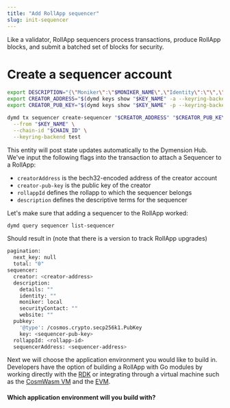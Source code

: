 ```yaml
---
title: "Add RollApp sequencer"
slug: init-sequencer
---
```


Like a validator, RollApp sequencers process transactions, produce RollApp blocks, and submit a batched set of blocks for security.

# Create a sequencer account

```bash
export DESCRIPTION="{\"Moniker\":\"$MONIKER_NAME\",\"Identity\":\"\",\"Website\":\"\",\"SecurityContact\":\"\",\"Details\":\"\"}";
export CREATOR_ADDRESS="$(dymd keys show "$KEY_NAME" -a --keyring-backend test)"
export CREATOR_PUB_KEY="$(dymd keys show "$KEY_NAME" -p --keyring-backend test)"

dymd tx sequencer create-sequencer "$CREATOR_ADDRESS" "$CREATOR_PUB_KEY" "$ROLLAPP_ID" "$DESCRIPTION" \
  --from "$KEY_NAME" \
  --chain-id "$CHAIN_ID" \
  --keyring-backend test
```

This entity will post state updates automatically to the Dymension Hub. We've input the following flags into the transaction to attach a Sequencer to a RollApp:

-   `creatorAddress` is the bech32-encoded address of the creator account
-   `creator-pub-key` is the public key of the creator
-   `rollappId` defines the rollapp to which the sequencer belongs
-   `description` defines the descriptive terms for the sequencer

Let's make sure that adding a sequencer to the RollApp worked:

```bash
dymd query sequencer list-sequencer
```

Should result in (note that there is a version to track RollApp upgrades)

```bash
pagination:
  next_key: null
  total: "0"
sequencer:
  creator: <creator-address>
  description:
    details: ""
    identity: ""
    moniker: local
    securityContact: ""
    website: ""
  pubkey:
    '@type': /cosmos.crypto.secp256k1.PubKey
    key: <sequencer-pub-key>
  rollappId: <rollapp-id>
  sequencerAddress: <sequencer-address>
```

Next we will choose the application environment you would like to build in. Developers have the option of building a RollApp with Go modules by working directly with the [RDK](/docs/develop/build/rdk/start.md) or integrating through a virtual machine such as the [CosmWasm VM](/docs/develop/build/cosmwasm/start.md) and the [EVM](/docs/develop/build/evm/start.md).

#### Which application environment will you build with?
